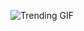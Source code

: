 
<!-- GIF_SECTION -->
![Trending GIF](https://media0.giphy.com/media/v1.Y2lkPThiYjIxNzcyNDl6OHVoZ3I4aThzeHFuYnpoZjljYnpybzd5Z2Rnczlua3h4MGhzbyZlcD12MV9naWZzX3NlYXJjaCZjdD1n/TDyxBGZcViZnoye8iN/giphy.gif)
<!-- END_GIF_SECTION -->
